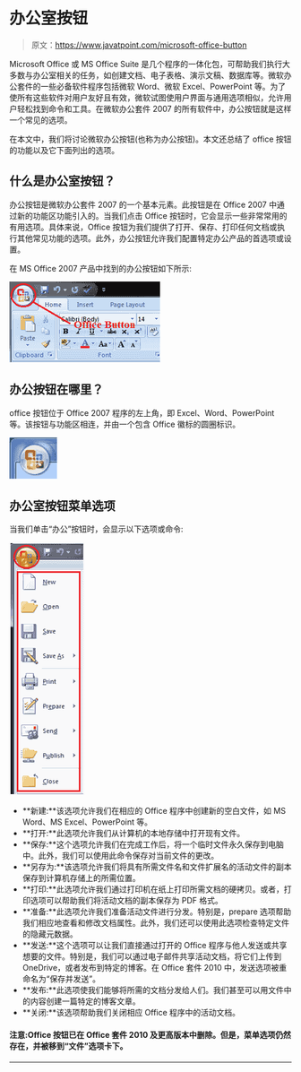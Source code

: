 # 办公室按钮

> 原文：<https://www.javatpoint.com/microsoft-office-button>

Microsoft Office 或 MS Office Suite 是几个程序的一体化包，可帮助我们执行大多数与办公室相关的任务，如创建文档、电子表格、演示文稿、数据库等。微软办公套件的一些必备软件程序包括微软 Word、微软 Excel、PowerPoint 等。为了使所有这些软件对用户友好且有效，微软试图使用户界面与通用选项相似，允许用户轻松找到命令和工具。在微软办公套件 2007 的所有软件中，办公按钮就是这样一个常见的选项。

在本文中，我们将讨论微软办公按钮(也称为办公按钮)。本文还总结了 office 按钮的功能以及它下面列出的选项。

## 什么是办公室按钮？

办公按钮是微软办公套件 2007 的一个基本元素。此按钮是在 Office 2007 中通过新的功能区功能引入的。当我们点击 Office 按钮时，它会显示一些非常常用的有用选项。具体来说，Office 按钮为我们提供了打开、保存、打印任何文档或执行其他常见功能的选项。此外，办公按钮允许我们配置特定办公产品的首选项或设置。

在 MS Office 2007 产品中找到的办公按钮如下所示:

![Office Button](img/d4e8e4c82c4650e5164b45d3cae97c4b.png)

## 办公按钮在哪里？

office 按钮位于 Office 2007 程序的左上角，即 Excel、Word、PowerPoint 等。该按钮与功能区相连，并由一个包含 Office 徽标的圆圈标识。

![Office Button](img/21ef3bb6e71739f8b3730de0aba4bb17.png)

## 办公室按钮菜单选项

当我们单击“办公”按钮时，会显示以下选项或命令:

![Office Button](img/bcecd6f77160e26074ae823954f9e262.png)

*   **新建:**该选项允许我们在相应的 Office 程序中创建新的空白文件，如 MS Word、MS Excel、PowerPoint 等。
*   **打开:**此选项允许我们从计算机的本地存储中打开现有文件。
*   **保存:**这个选项允许我们在完成工作后，将一个临时文件永久保存到电脑中。此外，我们可以使用此命令保存对当前文件的更改。
*   **另存为:**该选项允许我们将具有所需文件名和文件扩展名的活动文件的副本保存到计算机存储上的所需位置。
*   **打印:**此选项允许我们通过打印机在纸上打印所需文档的硬拷贝。或者，打印选项可以帮助我们将活动文档的副本保存为 PDF 格式。
*   **准备:**此选项允许我们准备活动文件进行分发。特别是，prepare 选项帮助我们相应地查看和修改文档属性。此外，我们还可以使用此选项检查特定文件的隐藏元数据。
*   **发送:**这个选项可以让我们直接通过打开的 Office 程序与他人发送或共享想要的文件。特别是，我们可以通过电子邮件共享活动文档，将它们上传到 OneDrive，或者发布到特定的博客。在 Office 套件 2010 中，发送选项被重命名为“保存并发送”。
*   **发布:**此选项使我们能够将所需的文档分发给人们。我们甚至可以用文件中的内容创建一篇特定的博客文章。
*   **关闭:**该选项帮助我们关闭相应 Office 程序中的活动文档。

#### 注意:Office 按钮已在 Office 套件 2010 及更高版本中删除。但是，菜单选项仍然存在，并被移到“文件”选项卡下。

* * *